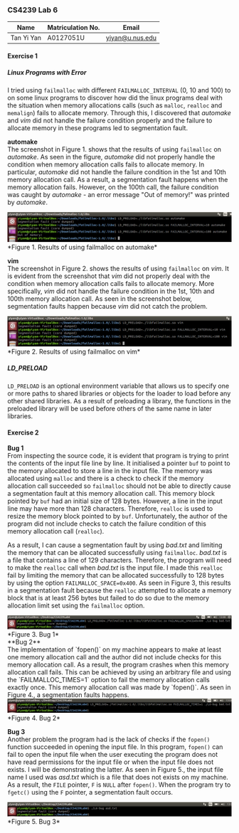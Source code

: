 ### CS4239 Lab 6

| Name        | Matriculation No.| Email  |
| ------------- |-------------| -----|
| Tan Yi Yan      | A0127051U | yiyan@u.nus.edu |

#### Exercise 1

##### Linux Programs with Error
I tried using `failmalloc` with different `FAILMALLOC_INTERVAL` (0, 10 and 100) to on some linux programs to discover how did the linux programs deal with the situation when memory allocations calls (such as `malloc`, `realloc` and `memalign`) fails to allocate memory. Through this, I discovered that *automake* and *vim* did not handle the failure condition properly and the failure to allocate memory in these programs led to segmentation fault.

**automake** <br>
The screenshot in Figure 1. shows that the results of using `failmalloc` on *automake*. As seen in the figure, *automake* did not properly handle the condition when memory allocation calls fails to allocate memory. In particular, *automake* did not handle the failure condition in the 1st and 10th memory allocation call. As a result, a segmentation fault happens when the memory allocation fails. However, on the 100th call, the failure condition was caught by *automake* - an error message "Out of memory!" was printed by *automake*.

<img src="automake.png">
*Figure 1. Results of using failmalloc on automake*

**vim** <br>
The screenshot in Figure 2. shows the results of using `failmalloc` on *vim*. It is evident from the screenshot that *vim* did not properly deal with the condition when memory allocation calls fails to allocate memory. More specifically, *vim* did not handle the failure condition in the 1st, 10th and 100th memory allocation call. As seen in the screenshot below, segmentation faults happen because *vim* did not catch the problem.

<img src="vim.png">
*Figure 2. Results of using failmalloc on vim*

##### LD_PRELOAD
`LD_PRELOAD` is an optional environment variable that allows us to specify one or more paths to shared libraries or objects for the loader to load before any other shared libraries. As a result of preloading a library, the functions in the preloaded library will be used before others of the same name in later libraries.

#### Exercise 2
**Bug 1** <br>
From inspecting the source code, it is evident that program is trying to print the contents of the input file line by line. It initialised a pointer `buf` to point to the memory allocated to store a line in the input file. The memory was allocated using `malloc` and there is a check to check if the memory allocation call succeeded so `failmalloc` should not be able to directly cause a segmentation fault at this memory allocation call. This memory block pointed by `buf` had an initial size of 128 bytes. However, a line in the input line may have more than 128 characters. Therefore, `realloc` is used to resize the memory block pointed to by `buf`. Unfortunately, the author of the program did not include checks to catch the failure condition of this memory allocation call (`realloc`).

As a result, I can cause a segmentation fault by using *bad.txt* and limiting the memory that can be allocated successfully using `failmalloc`. *bad.txt* is a file that contains a line of 129 characters. Therefore, the program will need to make the `realloc` call when *bad.txt* is the input file. I made this `realloc` fail by limiting the memory that can be allocated successfully to 128 bytes by using the option `FAILMALLOC_SPACE=0x400`. As seen in Figure 3, this results in a segmentation fault because the `realloc` attempted to allocate a memory block that is at least 256 bytes but failed to do so due to the memory allocation limit set using the `failmalloc` option.

<img src="bug1.png">
*Figure 3. Bug 1*

<br>
**Bug 2** <br>
The implementation of `fopen()` on my machine appears to make at least one memory allocation call and the author did not include checks for this memory allocation call. As a result, the program crashes when this memory allocation call fails. This can be achieved by using an arbitrary file and using the `FAILMALLOC_TIMES=1` option to fail the memory allocation calls exactly once. This memory allocation call was made by `fopen()`. As seen in Figure 4., a segmentation faults happens.

<img src="bug2.png">
*Figure 4. Bug 2*

**Bug 3** <br>
Another problem the program had is the lack of checks if the `fopen()` function succeeded in opening the input file. In this program, `fopen()` can fail to open the input file when the user executing the program does not have read permissions for the input file or when the input file does not exists. I will be demonstrating the latter. As seen in Figure 5., the input file name I used was *asd.txt* which is a file that does not exists on my machine. As a result, the `FILE` pointer, `F` is `NULL` after `fopen()`. When the program try to `fgetc()` using the `F` pointer, a segmentation fault occurs.

<img src="bug3.png">
*Figure 5. Bug 3*
